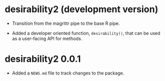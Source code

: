 # desirability2 (development version)

* Transition from the magrittr pipe to the base R pipe.

* Added a developer oriented function, `desirability()`, that can be used as a user-facing API for methods. 

# desirability2 0.0.1

* Added a `NEWS.md` file to track changes to the package.
